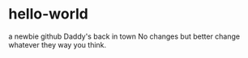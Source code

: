 # hello-world
a newbie github
Daddy's back in town
No changes but better change whatever they way you think.
